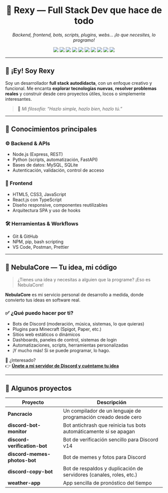 <h1 align="center">👾 Rexy — Full Stack Dev que hace de todo</h1>

<p align="center">
  <em>Backend, frontend, bots, scripts, plugins, webs... ¡lo que necesites, lo programo!</em>
</p>

<p align="center">
  <img src="https://img.shields.io/badge/Code-Node.js-informational?style=flat&logo=node.js&logoColor=white&color=68A063"/>
  <img src="https://img.shields.io/badge/Code-Python-informational?style=flat&logo=python&logoColor=white&color=3776AB"/>
  <img src="https://img.shields.io/badge/Code-JavaScript-informational?style=flat&logo=javascript&logoColor=white&color=F7DF1E"/>
  <img src="https://img.shields.io/badge/Database-MySQL-informational?style=flat&logo=mysql&logoColor=white&color=4479A1"/>
  <img src="https://img.shields.io/badge/Web-HTML5%20%26%20CSS3-informational?style=flat&logo=html5&logoColor=white&color=E34F26"/>
  <img src="https://img.shields.io/badge/Framework-React.js-informational?style=flat&logo=react&logoColor=white&color=61DAFB"/>
  <img src="https://img.shields.io/badge/Language-TypeScript-informational?style=flat&logo=typescript&logoColor=white&color=3178C6"/>
  <img src="https://img.shields.io/badge/Code-C-informational?style=flat&logo=c&logoColor=white&color=A8B9CC"/>
  <img src="https://img.shields.io/badge/Code-C++-informational?style=flat&logo=c%2B%2B&logoColor=white&color=00599C"/>
  <img src="https://img.shields.io/badge/Code-Assembly-informational?style=flat&logo=asm&logoColor=white&color=6E4C13"/>
</p>

---

## 👋 ¡Ey! Soy Rexy

Soy un desarrollador **full stack autodidacta**, con un enfoque creativo y funcional. Me encanta **explorar tecnologías nuevas**, **resolver problemas reales** y construir desde cero proyectos útiles, locos o simplemente interesantes.

> 🎯 *Mi filosofía: “Hazlo simple, hazlo bien, hazlo tú.”*

---

## 🧠 Conocimientos principales

### ⚙️ Backend & APIs
- Node.js (Express, REST)
- Python (scripts, automatización, FastAPI)
- Bases de datos: MySQL, SQLite
- Autenticación, validación, control de acceso

### 🎨 Frontend
- HTML5, CSS3, JavaScript
- React.js con TypeScript
- Diseño responsive, componentes reutilizables
- Arquitectura SPA y uso de hooks

### 🛠️ Herramientas & Workflows
- Git & GitHub
- NPM, pip, bash scripting
- VS Code, Postman, Prettier

---

## 🚀 NebulaCore — Tu idea, mi código

> ¿Tienes una idea y necesitas a alguien que la programe? ¡Eso es NebulaCore!

**NebulaCore** es mi servicio personal de desarrollo a medida, donde convierto tus ideas en software real.

### ✅ ¿Qué puedo hacer por ti?
- Bots de Discord (moderación, música, sistemas, lo que quieras)
- Plugins para Minecraft (Spigot, Paper, etc.)
- Sitios web estáticos o dinámicos
- Dashboards, paneles de control, sistemas de login
- Automatizaciones, scripts, herramientas personalizadas
- ¡Y mucho más! Si se puede programar, lo hago.

💬 ¿Interesado?  
👉 **[Únete a mi servidor de Discord y cuéntame tu idea](https://discord.gg/rpUX4Cq8Ht)**

---

## 💼 Algunos proyectos

| Proyecto                     | Descripción                                                             |
|------------------------------|-------------------------------------------------------------------------|
| **Pancracio**                | Un compilador de un lenguaje de programación creado desde cero          |
| **discord-bot-monitor**      | Bot antichrash que reinicia tus bots automáticamente si se apagan       |
| **discord-verification-bot** | Bot de verificación sencillo para Discord v14                           |
| **discord-memes-photos-bot** | Bot de memes y fotos para Discord                                       |
| **discord-copy-bot**         | Bot de respaldos y duplicación de servidores (canales, roles, etc.)     |
| **weather-app**              | App sencilla de pronóstico del tiempo                                   |
